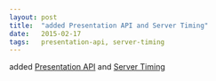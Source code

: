 ```yaml
---
layout: post
title:  "added Presentation API and Server Timing"
date:   2015-02-17
tags:   presentation-api, server-timing
---
```


added [Presentation API](/spec/presentation-api) and [Server Timing](/spec/server-timing)

